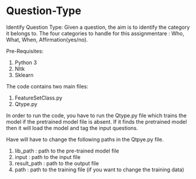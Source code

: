 # Question-Type
Identify Question Type: Given a question, the aim is to identify the category it belongs to. The four categories to handle for this assignmentare : Who, What, When, Affirmation(yes/no).


Pre-Requisites:

1. Python 3
2. Nltk
3. Sklearn

The code contains two main files: 
  1. FeatureSetClass.py
  2. Qtype.py
  
 In order to run the code, you have to run the Qtype.py file which trains the model if the pretrained model file is absent.
 If it finds the pretrained model then it will load the model and tag the input questions.
 
 Have will have to change the following paths in the Qtpye.py file.
 
1. lib_path : path to the pre-trained model file
2. input :  path to the input file
3. result_path : path to the output file
4. path : path to the training file (if you want to change the training data)
